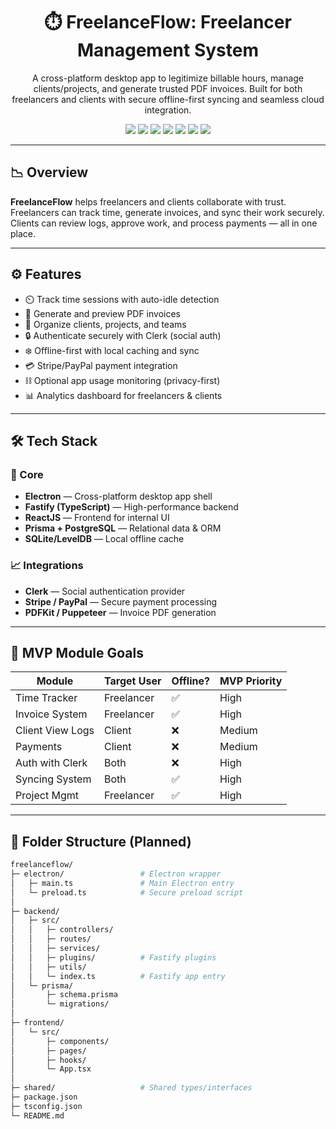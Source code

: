 <h1 align="center">⏱️ FreelanceFlow: Freelancer Management System</h1>
<p align="center">
  A cross-platform desktop app to legitimize billable hours, manage clients/projects, and generate trusted PDF invoices. Built for both freelancers and clients with secure offline-first syncing and seamless cloud integration.
</p>

<p align="center">
  <img src="https://img.shields.io/badge/TypeScript-3178C6?style=flat-square&logo=typescript&logoColor=white"/>
  <img src="https://img.shields.io/badge/Fastify-000000?style=flat-square&logo=fastify&logoColor=white"/>
  <img src="https://img.shields.io/badge/Electron-47848F?style=flat-square&logo=electron&logoColor=white"/>
  <img src="https://img.shields.io/badge/PostgreSQL-4169E1?style=flat-square&logo=postgresql&logoColor=white"/>
  <img src="https://img.shields.io/badge/Prisma-2D3748?style=flat-square&logo=prisma&logoColor=white"/>
  <img src="https://img.shields.io/badge/Clerk-F53B57?style=flat-square&logo=clerk&logoColor=white"/>
  <img src="https://img.shields.io/badge/Stripe-008CDD?style=flat-square&logo=stripe&logoColor=white"/>
</p>

---

## 📉 Overview

**FreelanceFlow** helps freelancers and clients collaborate with trust. Freelancers can track time, generate invoices, and sync their work securely. Clients can review logs, approve work, and process payments — all in one place.

---

## ⚙️ Features

- ⏲️ Track time sessions with auto-idle detection
- 📅 Generate and preview PDF invoices
- 📘 Organize clients, projects, and teams
- 🔒 Authenticate securely with Clerk (social auth)
- ❄️ Offline-first with local caching and sync
- 💳 Stripe/PayPal payment integration
- ⛓️ Optional app usage monitoring (privacy-first)
- 📊 Analytics dashboard for freelancers & clients

---

## 🛠️ Tech Stack

### 🚀 Core
- **Electron** — Cross-platform desktop app shell
- **Fastify (TypeScript)** — High-performance backend
- **ReactJS** — Frontend for internal UI
- **Prisma + PostgreSQL** — Relational data & ORM
- **SQLite/LevelDB** — Local offline cache

### 📈 Integrations
- **Clerk** — Social authentication provider
- **Stripe / PayPal** — Secure payment processing
- **PDFKit / Puppeteer** — Invoice PDF generation

---

## 📆 MVP Module Goals

| Module            | Target User  | Offline? | MVP Priority |
|------------------|--------------|----------|--------------|
| Time Tracker     | Freelancer   | ✅       | High         |
| Invoice System   | Freelancer   | ✅       | High         |
| Client View Logs | Client       | ❌       | Medium       |
| Payments         | Client       | ❌       | Medium       |
| Auth with Clerk  | Both         | ❌       | High         |
| Syncing System   | Both         | ✅       | High         |
| Project Mgmt     | Freelancer   | ✅       | High         |

---

## 📂 Folder Structure (Planned)

```bash
freelanceflow/
├─ electron/                 # Electron wrapper
│   ├─ main.ts               # Main Electron entry
│   └─ preload.ts            # Secure preload script
│
├─ backend/
│   ├─ src/
│   │   ├─ controllers/
│   │   ├─ routes/
│   │   ├─ services/
│   │   ├─ plugins/          # Fastify plugins
│   │   ├─ utils/
│   │   └─ index.ts          # Fastify app entry
│   └─ prisma/
│       ├─ schema.prisma
│       └─ migrations/
│
├─ frontend/
│   └─ src/
│       ├─ components/
│       ├─ pages/
│       ├─ hooks/
│       └─ App.tsx
│
├─ shared/                   # Shared types/interfaces
├─ package.json
├─ tsconfig.json
└─ README.md
